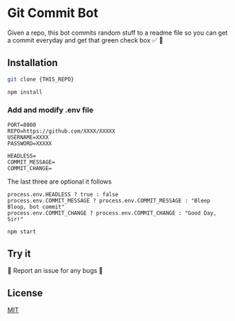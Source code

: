 # Git Commit Bot 

Given a repo, this bot commits random stuff to a readme file so you can get a commit everyday and get that green check box ✅ 🤖

## Installation


```bash
git clone {THIS_REPO}
```
```bash
npm install
```
### Add and modify .env file
```
PORT=8000
REPO=https://github.com/XXXX/XXXXX
USERNAME=XXXX
PASSWORD=XXXXX

HEADLESS=
COMMIT_MESSAGE=
COMMIT_CHANGE=
```
The last three are optional it follows
```
process.env.HEADLESS ? true : false
process.env.COMMIT_MESSAGE ? process.env.COMMIT_MESSAGE : "Bleep Bloop, bot commit"
process.env.COMMIT_CHANGE ? process.env.COMMIT_CHANGE : "Good Day, Sir!"
```

```bash
npm start
```

## Try it
🐛 Report an issue for any bugs 🐛



## License
[MIT](https://choosealicense.com/licenses/mit/)
